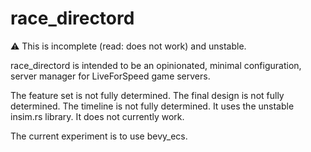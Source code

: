 # race_directord

:warning: This is incomplete (read: does not work) and unstable.

race_directord is intended to be an opinionated, minimal configuration, server manager for LiveForSpeed game servers.

The feature set is not fully determined.
The final design is not fully determined.
The timeline is not fully determined.
It uses the unstable insim.rs library.
It does not currently work.

The current experiment is to use bevy_ecs.
